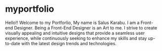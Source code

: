 # myportfolio

Hello!! Welcome to my Portforlio, My name is Salus Karabu. I am a Front-end Designer.
Being a Front-End Designer is an Art to me. I strive to create visually appealing and intuitive designs that provide a seamless user experience, 
while continuously seeking to enhance my skills and stay up-to-date with the latest design trends and technologies.
